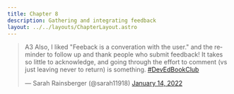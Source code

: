 ```yaml
---
title: Chapter 8
description: Gathering and integrating feedback
layout: ../../layouts/ChapterLayout.astro
---
```

<blockquote class="twitter-tweet" data-dnt="true"><p lang="en" dir="ltr">A3 Also, I liked &quot;Feeback is a converation with the user.&quot; and the reminder to follow up and thank people who submit feedback! It takes so little to acknowledge, and going through the effort to comment (vs just leaving never to return) is something. <a href="https://twitter.com/hashtag/DevEdBookClub?src=hash&amp;ref_src=twsrc%5Etfw">#DevEdBookClub</a></p>&mdash; Sarah Rainsberger (@sarah11918) <a href="https://twitter.com/sarah11918/status/1481818495738392576?ref_src=twsrc%5Etfw">January 14, 2022</a></blockquote> <script async src="https://platform.twitter.com/widgets.js" charset="utf-8"></script>